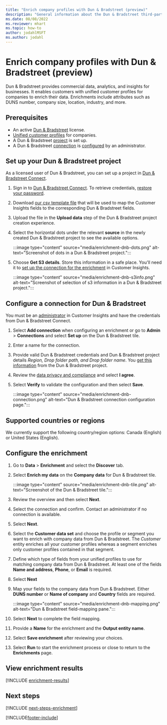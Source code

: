 ```yaml
---
title: "Enrich company profiles with Dun & Bradstreet (preview)"
description: "General information about the Dun & Bradstreet third-party enrichment."
ms.date: 08/08/2022
ms.reviewer: mhart
ms.topic: how-to
author: jodahlMSFT
ms.author: jodahl
---
```


# Enrich company profiles with Dun & Bradstreet (preview)

Dun & Bradstreet provides commercial data, analytics, and insights for businesses. It enables customers with unified customer profiles for companies to enrich their data. Enrichments include attributes such as DUNS number, company size, location, industry, and more.

## Prerequisites

- An active [Dun & Bradstreet](https://www.dnb.com/marketing/media/give-your-data-a-boost.html?source=microsoft_audience_insights) license.
- [Unified customer profiles](customer-profiles.md) for companies.
- A Dun & Bradstreet [project](#set-up-your-dun--bradstreet-project) is set up.
- A Dun & Bradstreet [connection](connections.md) is [configured](#configure-a-connection-for-dun--bradstreet) by an administrator.

## Set up your Dun & Bradstreet project

As a licensed user of Dun & Bradstreet, you can set up a project in [Dun & Bradstreet Connect](https://connect.dnb.com?lead_source=microsoft_audienceinsights).

1. Sign in to [Dun & Bradstreet Connect](https://connect.dnb.com?lead_source=microsoft_audienceinsights). To retrieve credentials, [restore your password](https://sso.dnb.com/signin/forgot-password?lead_source=microsoft_audienceinsights).

1. Download [our csv template file](https://c360devenrichment.blob.core.windows.net/mapping/DnBCIdatamapping.csv) that will be used to map the Customer Insights fields to the corresponding Dun & Bradstreet fields.

1. Upload the file in the **Upload data** step of the Dun & Bradstreet project creation experience.

1. Select the horizontal dots under the relevant **source** in the newly created Dun & Bradstreet project to see the available options.

   :::image type="content" source="media/enrichment-dnb-dots.png" alt-text="Screenshot of dots in a Dun & Bradstreet project.":::

1. Choose **Get S3 details**. Store this information in a safe place. You'll need it to [set up the connection for the enrichment](#configure-a-connection-for-dun--bradstreet) in Customer Insights.

   :::image type="content" source="media/enrichment-dnb-s3info.png" alt-text="Screenshot of selection of s3 information in a Dun & Bradstreet project.":::

## Configure a connection for Dun & Bradstreet

You must be an [administrator](permissions.md#admin) in Customer Insights and have the credentials from Dun & Bradstreet Connect.

1. Select **Add connection** when configuring an enrichment or go to **Admin** > **Connections** and select **Set up** on the Dun & Bradstreet tile.

1. Enter a name for the connection.

1. Provide valid Dun & Bradstreet credentials and Dun & Bradstreet project details *Region, Drop folder path, and Drop folder name*. You [get this information](#set-up-your-dun--bradstreet-project) from the Dun & Bradstreet project.

1. Review the [data privacy and compliance](connections.md#data-privacy-and-compliance) and select **I agree**.

1. Select **Verify** to validate the configuration and then select **Save**.

   :::image type="content" source="media/enrichment-dnb-connection.png" alt-text="Dun & Bradstreet connection configuration page.":::

## Supported countries or regions

We currently support the following country/region options: Canada (English) or United States (English).

## Configure the enrichment

1. Go to **Data** > **Enrichment** and select the **Discover** tab.

1. Select **Enrich my data** on the **Company data** for Dun & Bradstreet tile.

   :::image type="content" source="media/enrichment-dnb-tile.png" alt-text="Screenshot of the Dun & Bradstreet tile.":::

1. Review the overview and then select **Next**.

1. Select the connection and confirm. Contact an administrator if no connection is available.

1. Select **Next**.

1. Select the **Customer data set** and choose the profile or segment you want to enrich with company data from Dun & Bradstreet. The *Customer* entity enriches all your customer profiles whereas a segment enriches only customer profiles contained in that segment.

1. Define which type of fields from your unified profiles to use for matching company data from Dun & Bradstreet. At least one of the fields **Name and address**, **Phone**, or **Email** is required.

1. Select **Next**

1. Map your fields to the company data from Dun & Bradstreet. Either **DUNS number** or **Name of company** and **Country** fields are required.

      :::image type="content" source="media/enrichment-dnb-mapping.png" alt-text="Dun & Bradstreet field-mapping pane.":::

1. Select **Next** to complete the field mapping.

1. Provide a **Name** for the enrichment and the **Output entity name**.

1. Select **Save enrichment** after reviewing your choices.

1. Select **Run** to start the enrichment process or close to return to the **Enrichments** page.

## View enrichment results

[!INCLUDE [enrichment-results](includes/enrichment-results.md)]

## Next steps

[!INCLUDE [next-steps-enrichment](includes/next-steps-enrichment.md)]

[!INCLUDE[footer-include](includes/footer-banner.md)]
